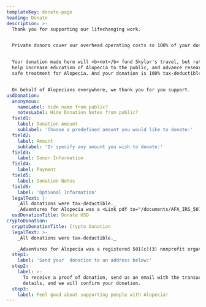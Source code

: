 ```yaml
---
templateKey: donate-page
heading: Donate
description: >-
  Thank you for supporting our lifechanging work.  


  Private donors cover our overhead operating costs so 100% of your donation will help Alopecians in need.  


  Your donation made here will <b>not</b> fund Skylar's travel, but rather you will fund sustainable support group events for people affected by Alopecia,
  help increase education of Alopecia to the public, and advance research to find a
  safe treatment for Alopecia. And your donation is 100% tax-deductible.  


  On behalf of Alopecians everywhere, we thank you for you support.
usdDonation:
  anonymous:
    nameLabel: Hide name from public?
    notesLabel: Hide Donation Notes from public?
  field1:
    label: Donation Amount
    sublabel: 'Choose a predefined amount you would like to donate:'
  field2:
    label: Amount
    sublabel: 'Or specify any amount you wish to donate:'
  field3:
    label: Donor Information
  field4:
    label: Payment
  field5:
    label: Donation Notes
  field6:
    label: 'Optional Information'
  legalText: |-
    _All donations were tax-deductible._  
    _Adventures for Alopecia was a <Link pdf to="/documents/AFA_IRS_501c3_Approval.pdf">registered 501(c)(3) nonprofit organization</Link> until July 2023._
  usdDonationTitle: Donate USD
cryptoDonation:
  cryptoDonationTitle: Crypto Donation
  legalText: >-
    _All donations were tax-deductible._

    _Adventures for Alopecia was a registered 501(c)(3) nonprofit organization until July 2023._
  step1:
    label: 'Send your  donation to an address below:'
  step2:
    label: >-
      To receive a proof of donation, send us an email with the transactions
      details, and we will confirm your donation.
  step3:
    label: Feel good about supporting people with Alopecia!
---
```


